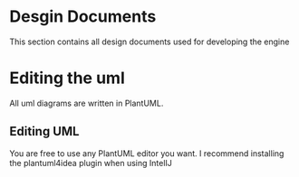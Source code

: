 # Desgin Documents

This section contains all design documents used for developing the engine

# Editing the uml

All uml diagrams are written in PlantUML.

## Editing UML
You are free to use any PlantUML editor you want. I recommend installing the plantuml4idea plugin when using IntelIJ